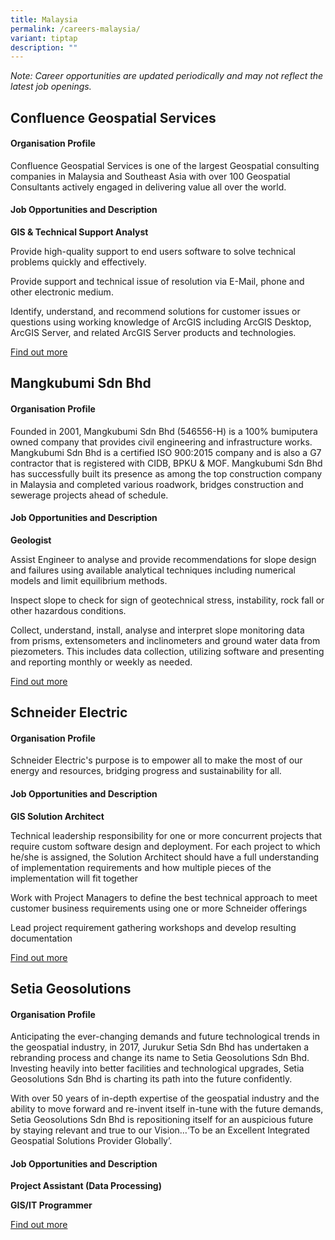 ```yaml
---
title: Malaysia
permalink: /careers-malaysia/
variant: tiptap
description: ""
---
```

<p><em>Note: Career opportunities are updated periodically and may not reflect the latest job openings.</em></p><h2>Confluence Geospatial Services</h2><h4>Organisation Profile</h4><p>Confluence Geospatial Services is one of the largest Geospatial consulting companies in Malaysia and Southeast Asia with over 100 Geospatial Consultants actively engaged in delivering value all over the world.</p><h4>Job Opportunities and Description</h4><p><strong>GIS &amp; Technical Support Analyst</strong></p><p>Provide high-quality support to end users software to solve technical problems quickly and effectively.</p><p>Provide support and technical issue of resolution via E-Mail, phone and other electronic medium.</p><p>Identify, understand, and recommend solutions for customer issues or questions using working knowledge of ArcGIS including ArcGIS Desktop, ArcGIS Server, and related ArcGIS Server products and technologies.</p><p><a href="https://confluencecontours.com/career/" rel="noopener noreferrer nofollow" target="_blank">Find out more</a></p><p></p><h2>Mangkubumi Sdn Bhd</h2><h4>Organisation Profile</h4><p>Founded in 2001, Mangkubumi Sdn Bhd (546556-H) is a 100% bumiputera owned company that provides civil engineering and infrastructure works. Mangkubumi Sdn Bhd is a certified ISO 900:2015 company and is also a G7 contractor that is registered with CIDB, BPKU &amp; MOF. Mangkubumi Sdn Bhd has successfully built its presence as among the top construction company in Malaysia and completed various roadwork, bridges construction and sewerage projects ahead of schedule.</p><h4>Job Opportunities and Description</h4><p><strong>Geologist</strong></p><p>Assist Engineer to analyse and provide recommendations for slope design and failures using available analytical techniques including numerical models and limit equilibrium methods.</p><p>Inspect slope to check for sign of geotechnical stress, instability, rock fall or other hazardous conditions.</p><p>Collect, understand, install, analyse and interpret slope monitoring data from prisms, extensometers and inclinometers and ground water data from piezometers. This includes data collection, utilizing software and presenting and reporting monthly or weekly as needed.</p><p><a href="https://malaysia.indeed.com/viewjob?jk=d874fc4131fbaeae&amp;tk=1hgv17kd8k47k802&amp;from=serp&amp;vjs=3" rel="noopener noreferrer nofollow" target="_blank">Find out more</a></p><p></p><h2>Schneider Electric</h2><h4>Organisation Profile</h4><p>Schneider Electric's purpose is to empower all to make the most of our energy and resources, bridging progress and sustainability for all.</p><h4>Job Opportunities and Description</h4><p><strong>GIS Solution Architect</strong></p><p>Technical leadership responsibility for one or more concurrent projects that require custom software design and deployment. For each project to which he/she is assigned, the Solution Architect should have a full understanding of implementation requirements and how multiple pieces of the implementation will fit together</p><p>Work with Project Managers to define the best technical approach to meet customer business requirements using one or more Schneider offerings</p><p>Lead project requirement gathering workshops and develop resulting documentation</p><p><a href="https://www.linkedin.com/jobs/view/3582974076" rel="noopener noreferrer nofollow" target="_blank">Find out more</a></p><p></p><h2>Setia Geosolutions</h2><h4>Organisation Profile</h4><p>Anticipating the ever-changing demands and future technological trends in the geospatial industry, in 2017, Jurukur Setia Sdn Bhd has undertaken a rebranding process and change its name to Setia Geosolutions Sdn Bhd. Investing heavily into better facilities and technological upgrades, Setia Geosolutions Sdn Bhd is charting its path into the future confidently.</p><p>With over 50 years of in-depth expertise of the geospatial industry and the ability to move forward and re-invent itself in-tune with the future demands, Setia Geosolutions Sdn Bhd is repositioning itself for an auspicious future by staying relevant and true to our Vision…‘To be an Excellent Integrated Geospatial Solutions Provider Globally’.</p><h4>Job Opportunities and Description</h4><p><strong>Project Assistant (Data Processing)</strong></p><p><strong>GIS/IT Programmer</strong></p><p><a href="https://www.setiageosolutions.com/vacancy-available" rel="noopener noreferrer nofollow" target="_blank">Find out more</a></p><p></p>